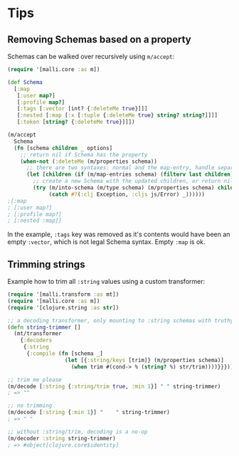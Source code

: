 # Tips

## Removing Schemas based on a property

Schemas can be walked over recursively using `m/accept`:

```clj
(require '[malli.core :as m])

(def Schema
  [:map
   [:user map?]
   [:profile map?]
   [:tags [:vector [int? {:deleteMe true}]]]
   [:nested [:map [:x [:tuple {:deleteMe true} string? string?]]]]
   [:token [string? {:deleteMe true}]]])

(m/accept
  Schema
  (fn [schema children _ options]
    ;; return nil if Schema has the property 
    (when-not (:deleteMe (m/properties schema))
      ;; there are two syntaxes: normal and the map-entry, handle separatly
      (let [children (if (m/map-entries schema) (filterv last children) children)]
        ;; create a new Schema with the updated children, or return nil
        (try (m/into-schema (m/type schema) (m/properties schema) children options)
             (catch #?(:clj Exception, :cljs js/Error) _))))))
;[:map
; [:user map?] 
; [:profile map?] 
; [:nested :map]]
```

In the example, `:tags` key was removed as it's contents would have been an empty `:vector`, which is not legal Schema syntax. Empty `:map` is ok.

## Trimming strings

Example how to trim all `:string` values using a custom transformer:

```clj
(require '[malli.transform :as mt])
(require '[malli.core :as m])
(require '[clojure.string :as str])

;; a decoding transformer, only mounting to :string schemas with truthy :string/trim property
(defn string-trimmer []
  (mt/transformer
    {:decoders
     {:string
      {:compile (fn [schema _]
                  (let [{:string/keys [trim]} (m/properties schema)]
                    (when trim #(cond-> % (string? %) str/trim))))}}}))

;; trim me please
(m/decode [:string {:string/trim true, :min 1}] " " string-trimmer)
; => ""

;; no trimming
(m/decode [:string {:min 1}] "    " string-trimmer)
; => " "

;; without :string/trim, decoding is a no-op
(m/decoder :string string-trimmer)
; => #object[clojure.core$identity]
```
